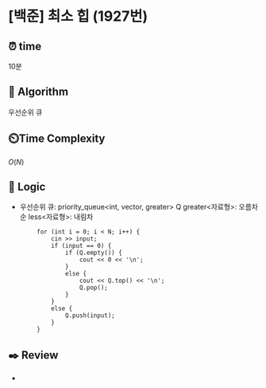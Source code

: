 # [백준] 최소 힙 (1927번)

## ⏰  **time**

10분

## :pushpin: **Algorithm**

우선순위 큐

## ⏲️**Time Complexity**

$O(N)$

## :round_pushpin: **Logic**

- 우선순위 큐: priority_queue<int, vector<int>, greater<int>> Q
  greater<자료형>: 오름차순
  less<자료형>: 내림차
```
    	for (int i = 0; i < N; i++) {
    		cin >> input;
    		if (input == 0) {
    			if (Q.empty()) {
    				cout << 0 << '\n';
    			}
    			else {
    				cout << Q.top() << '\n';
    				Q.pop();
    			}
    		}
    		else {
    			Q.push(input);
    		}
    	}
```

## :black_nib: **Review**

- 
